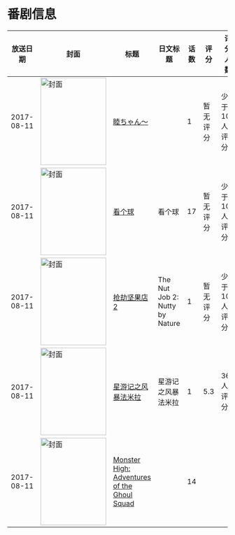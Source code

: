 # 番剧信息

|放送日期|封面|标题|日文标题|话数|评分|评分人数|
|---|---|---|---|---|---|---|
|2017-08-11|<img src="https://lain.bgm.tv/pic/cover/c/60/23/302378_o3tOd.jpg" alt="封面" style="width:150px;height:200px;object-fit:cover;">|[睦ちゃん～](https://bangumi.tv/subject/302378)||1|暂无评分|少于10人评分|
|2017-08-11|<img src="https://lain.bgm.tv/pic/cover/c/b5/b5/223084_H6k5T.jpg" alt="封面" style="width:150px;height:200px;object-fit:cover;">|[看个球](https://bangumi.tv/subject/223084)|看个球|17|暂无评分|少于10人评分|
|2017-08-11|<img src="https://lain.bgm.tv/pic/cover/c/12/6e/217077_0A879.jpg" alt="封面" style="width:150px;height:200px;object-fit:cover;">|[抢劫坚果店2](https://bangumi.tv/subject/217077)|The Nut Job 2: Nutty by Nature|1|暂无评分|少于10人评分|
|2017-08-11|<img src="https://lain.bgm.tv/pic/cover/c/81/03/136756_m6IU4.jpg" alt="封面" style="width:150px;height:200px;object-fit:cover;">|[星游记之风暴法米拉](https://bangumi.tv/subject/136756)|星游记之风暴法米拉|1|5.3|365人评分|
|2017-08-11|<img src="https://lain.bgm.tv/pic/cover/c/53/ab/523509_7zZ35.jpg" alt="封面" style="width:150px;height:200px;object-fit:cover;">|[Monster High: Adventures of the Ghoul Squad](https://bangumi.tv/subject/523509)||14|||
